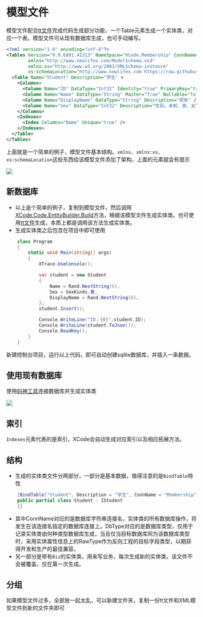 # 模型文件

模型文件配合[tt文件](./tt-file.html)完成代码生成部分功能，一个Table元素生成一个实体类，对应一个表。模型文件可从现有数据库生成，也可手动编写。

```xml
<?xml version="1.0" encoding="utf-8"?>
<Tables Version="9.9.6881.41313" NameSpace="XCode.Membership" ConnName="Membership" BaseClass="Entity"
        xmlns="http://www.newlifex.com/ModelSchema.xsd"
        xmlns:xs="http://www.w3.org/2001/XMLSchema-instance"
        xs:schemaLocation="http://www.newlifex.com https://raw.githubusercontent.com/NewLifeX/X/master/XCode/ModelSchema.xsd" >
  <Table Name="Student" Description="学生" >
    <Columns>
      <Column Name="ID" DataType="Int32" Identity="true" PrimaryKey="true" Description="编号" />
      <Column Name="Name" DataType="String" Master="True" Nullable="false" Description="名称。登录用户名" />
      <Column Name="DisplayName" DataType="String" Description="昵称" />
      <Column Name="Sex" DataType="Int32" Description="性别。未知、男、女" Type="SexKinds" />
    </Columns>
    <Indexes>
      <Index Columns="Name" Unique="true" />
    </Indexes>
  </Table>
</Tables>
```

上面就是一个简单的例子，模型文件基本结构。`xmlns`、`xmlns:xs`、`xs:schemaLocation`这些东西给该模型文件添加了架构，上面的元素就会有提示

![ ](/images/xcode/modeling/modeling-file/1.png)

## 新数据库

- 以上是个简单的例子，复制到模型文件，然后调用[XCode.Code.EntityBuilder.Build](https://github.com/NewLifeX/X/blob/master/XCode/Code/EntityBuilder.cs#L48)方法，根据该模型文件生成实体类。也可使用[tt文件](./tt-file.html)生成，本质上都是调用该方法生成实体类。
- 生成实体类之后包含在项目中即可使用

```csharp
    class Program
    {
        static void Main(string[] args)
        {
            XTrace.UseConsole();

            var student = new Student
            {
                Name = Rand.NextString(5),
                Sex = SexKinds.男,
                DisplayName = Rand.NextString(6),
            };
            student.Insert();

            Console.WriteLine("ID：{0}",student.ID);
            Console.WriteLine(student.ToJson());
            Console.ReadKey();
        }
    }
```

新建控制台项目，运行以上代码，即可自动创建sqlite数据库，并插入一条数据。

## 使用现有数据库

使用[码神工具](https://github.com/NewLifeX/XCoder)连接数据库并生成实体类

![ ](/images/xcode/modeling/modeling-file/2.png)

## 索引

`Indexes`元素代表的是索引，XCode会自动生成对应索引以及相应拓展方法。

## 结构

- 生成的实体类文件分两部分，一部分是基本数据，值得注意的是`BindTable`特性

```csharp
    [BindTable("Student", Description = "学生", ConnName = "Membership", DbType = DatabaseType.None)]
    public partial class Student : IStudent
    {}
```

- 其中ConnName对应的是数据库字符串连接名，实体类的所有数据库操作，将发生在该连接名指定的数据库连接上。DbType对应的是数据库类型，仅用于记录实体类由何种类型数据库生成，当且仅当目标数据库同为该数据库类型时，采用实体属性信息上的RawType作为反向工程的目标字段类型，以期获得开发和生产的最佳兼容。
- 另一部分是带有`Biz`的实体类，用来写业务，每次生成新的实体类，该文件不会被覆盖，仅在第一次生成。

## 分组

如果模型文件过多，全部放一起太乱，可以新建文件夹，复制一份tt文件和XML模型文件到新的文件夹即可